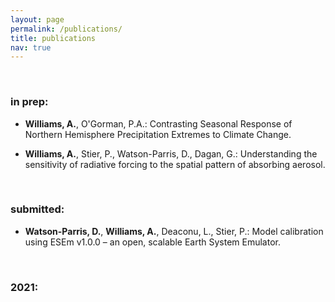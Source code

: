 ```yaml
---
layout: page
permalink: /publications/
title: publications
nav: true
---
```


<p>&nbsp;</p>

### in prep:  

 - **Williams, A.**, O'Gorman, P.A.: Contrasting Seasonal Response of Northern Hemisphere Precipitation Extremes to Climate Change.

 - **Williams, A.**, Stier, P., Watson-Parris, D., Dagan, G.: Understanding the sensitivity of radiative forcing to the spatial pattern of absorbing aerosol.
<p>&nbsp;</p>

### submitted:

 - **Watson-Parris, D.**, **Williams, A.**, Deaconu, L., Stier, P.: Model calibration using ESEm v1.0.0 – an open, scalable Earth System Emulator.

<p>&nbsp;</p>

### 2021:
